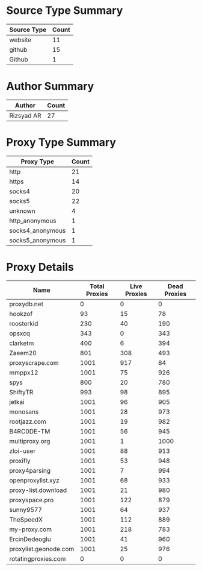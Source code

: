 # Source Type Summary

| Source Type | Count |
|-------------|-------|
| website | 11 |
| github | 15 |
| Github | 1 |


# Author Summary

| Author | Count |
|--------|-------|
| Rizsyad AR | 27 |


# Proxy Type Summary

| Proxy Type | Count |
|------------|-------|
| http | 21 |
| https | 14 |
| socks4 | 20 |
| socks5 | 22 |
| unknown | 4 |
| http_anonymous | 1 |
| socks4_anonymous | 1 |
| socks5_anonymous | 1 |


# Proxy Details

| Name | Total Proxies | Live Proxies | Dead Proxies |
|------|---------------|--------------|---------------|
| proxydb.net | 0 | 0 | 0 |
| hookzof | 93 | 15 | 78 |
| roosterkid | 230 | 40 | 190 |
| opsxcq | 343 | 0 | 343 |
| clarketm | 400 | 6 | 394 |
| Zaeem20 | 801 | 308 | 493 |
| proxyscrape.com | 1001 | 917 | 84 |
| mmppx12 | 1001 | 75 | 926 |
| spys | 800 | 20 | 780 |
| ShiftyTR | 993 | 98 | 895 |
| jetkai | 1001 | 96 | 905 |
| monosans | 1001 | 28 | 973 |
| rootjazz.com | 1001 | 19 | 982 |
| B4RC0DE-TM | 1001 | 56 | 945 |
| multiproxy.org | 1001 | 1 | 1000 |
| zloi-user | 1001 | 88 | 913 |
| proxifly | 1001 | 53 | 948 |
| proxy4parsing | 1001 | 7 | 994 |
| openproxylist.xyz | 1001 | 68 | 933 |
| proxy-list.download | 1001 | 21 | 980 |
| proxyspace.pro | 1001 | 122 | 879 |
| sunny9577 | 1001 | 64 | 937 |
| TheSpeedX | 1001 | 112 | 889 |
| my-proxy.com | 1001 | 218 | 783 |
| ErcinDedeoglu | 1001 | 41 | 960 |
| proxylist.geonode.com | 1001 | 25 | 976 |
| rotatingproxies.com | 0 | 0 | 0 |
